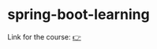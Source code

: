 # spring-boot-learning

Link for the course: <a href="https://github.com/darbyluv2code/spring-boot-3-spring-6-hibernate-for-beginners/blob/main/11-appendix/course-links.md">👉</a>